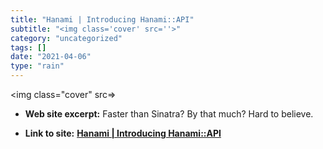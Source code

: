```yaml
---
title: "Hanami | Introducing Hanami::API"
subtitle: "<img class='cover' src=''>"
category: "uncategorized"
tags: []
date: "2021-04-06"
type: "rain"
---
```

<img class="cover" src=>



* **Web site excerpt:** Faster than Sinatra? By that much? Hard to believe.

* **Link to site:** **[Hanami | Introducing Hanami::API](http://hanamirb.org/blog/2020/02/26/introducing-hanami-api.html)**